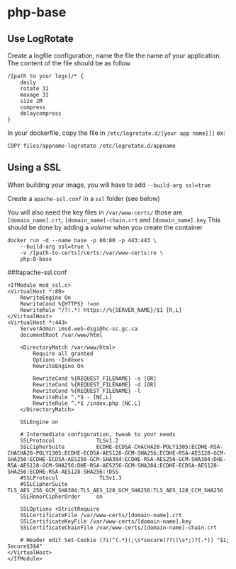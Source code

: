 # php-base

## Use LogRotate
Create a logfile configuration, name the file the name of your application.
The content of the file should be as follow
```
/[path to your logs]/* {
    daily
    rotate 31
    maxage 31
    size 2M
    compress
    delaycompress
}
```

In your dockerfile, copy the file in ```/etc/logrotate.d/[your app name]]]```
ex:
```
COPY files/appname-logrotate /etc/logrotate.d/appname
```

## Using a SSL
When building your image, you will have to add ```--build-arg ssl=true```

Create a ```apache-ssl.conf``` in a ```ssl``` folder (see below)

You will also need the key files in ```/var/www-certs/``` those are ```[domain_name].crt```,
```[domain_name]-chain.crt``` and ```[domain_name].key```
This should be done by adding a *volume* when you create the container

```
docker run -d --name base -p 80:80 -p 443:443 \
    --build-arg ssl=true \
    -v /[path-to-certs]/certs:/var/www-certs:ro \
    php:8-base
```

###apache-ssl.conf
```
<IfModule mod_ssl.c>
<VirtualHost *:80>
    RewriteEngine On
    RewriteCond %{HTTPS} !=on
    RewriteRule ^/?(.*) https://%{SERVER_NAME}/$1 [R,L]
</VirtualHost>
<VirtualHost *:443>
    ServerAdmin imsd.web-dsgi@hc-sc.gc.ca
    documentRoot /var/www/html

    <DirectoryMatch /var/www/html>
        Require all granted
        Options -Indexes
        RewriteEngine On

        RewriteCond %{REQUEST_FILENAME} -s [OR]
        RewriteCond %{REQUEST_FILENAME} -d [OR]
        RewriteCond %{REQUEST_FILENAME} -l
        RewriteRule ^.*$ - [NC,L]
        RewriteRule ^.*$ /index.php [NC,L]
    </DirectoryMatch>

    SSLEngine on

    # Intermediate configuration, tweak to your needs
    SSLProtocol             TLSv1.2
    SSLCipherSuite          ECDHE-ECDSA-CHACHA20-POLY1305:ECDHE-RSA-CHACHA20-POLY1305:ECDHE-ECDSA-AES128-GCM-SHA256:ECDHE-RSA-AES128-GCM-SHA256:ECDHE-ECDSA-AES256-GCM-SHA384:ECDHE-RSA-AES256-GCM-SHA384:DHE-RSA-AES128-GCM-SHA256:DHE-RSA-AES256-GCM-SHA384:ECDHE-ECDSA-AES128-SHA256:ECDHE-RSA-AES128-SHA256:!DSS
    #SSLProtocol             TLSv1.3
    #SSLCipherSuite          TLS_AES_256_GCM_SHA384:TLS_AES_128_GCM_SHA256:TLS_AES_128_CCM_SHA256
    SSLHonorCipherOrder     on

    SSLOptions +StrictRequire
    SSLCertificateFile /var/www-certs/[domain-name].crt
    SSLCertificateKeyFile /var/www-certs/[domain-name].key
    SSLCertificateChainFile /var/www-certs/[domain-name]-chain.crt

    # Header edit Set-Cookie (?i)^(.*)(;\s*secure)??((\s*;)?(.*)) "$1; Secure$3$4"
</VirtualHost>
</IfModule>
```